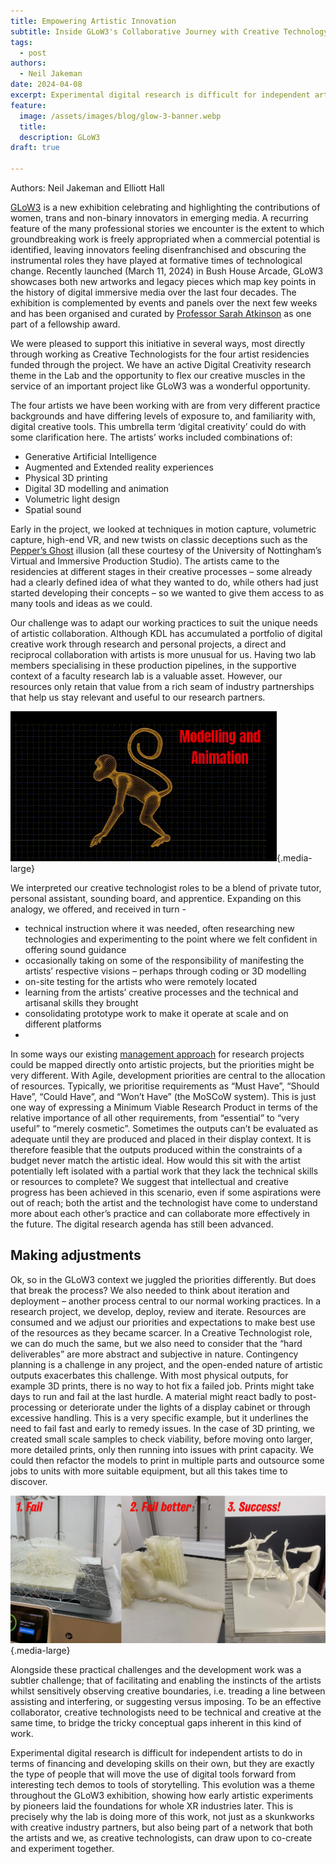 ```yaml
---
title: Empowering Artistic Innovation
subtitle: Inside GLoW3's Collaborative Journey with Creative Technology
tags:
  - post
authors:
  - Neil Jakeman
date: 2024-04-08
excerpt: Experimental digital research is difficult for independent artists to do in terms of finance and skills on their own, but they are exactly the type of people that will move the use of digital tools forward from interesting tech demos to tools of storytelling.
feature:
  image: /assets/images/blog/glow-3-banner.webp
  title:
  description: GLoW3
draft: true

---
```


Authors: Neil Jakeman and Elliott Hall

[GLoW3](https://www.kcl.ac.uk/research/glow3) is a new exhibition celebrating and highlighting the contributions of women, trans and non-binary innovators in emerging media. A recurring feature of the many professional stories we encounter is the extent to which groundbreaking work is freely appropriated when a commercial potential is identified, leaving innovators feeling disenfranchised and obscuring the instrumental roles they have played at formative times of technological change.  Recently launched (March 11, 2024) in Bush House Arcade, GLoW3 showcases both new artworks and legacy pieces which map key points in the history of digital immersive media over the last four decades. The exhibition is complemented by events and panels over the next few weeks and has been organised and curated by [Professor Sarah Atkinson](https://www.kcl.ac.uk/people/sarah-atkinson) as one part of a fellowship award.  

We were pleased to support this initiative in several ways, most directly through working as Creative Technologists for the four artist residencies funded through the project. We have an active Digital Creativity research theme in the Lab and the opportunity to flex our creative muscles in the service of an important project like GLoW3 was a wonderful opportunity.  

The four artists we have been working with are from very different practice backgrounds and have differing levels of exposure to, and familiarity with, digital creative tools. This umbrella term ‘digital creativity’ could do with some clarification here. The artists’ works included combinations of: 
- Generative Artificial Intelligence
- Augmented and Extended reality experiences
- Physical 3D printing
- Digital 3D modelling and animation
- Volumetric light design
- Spatial sound

Early in the project, we looked at techniques in motion capture, volumetric capture, high-end VR, and new twists on classic deceptions such as the [Pepper’s Ghost](https://en.wikipedia.org/wiki/Pepper%27s_ghost_) illusion (all these courtesy of the University of Nottingham’s Virtual and Immersive Production Studio).  The artists came to the residencies at different stages in their creative processes – some already had a clearly defined idea of what they wanted to do, while others had just started developing their concepts – so we wanted to give them access to as many tools and ideas as we could.

Our challenge was to adapt our working practices to suit the unique needs of artistic collaboration. Although KDL has accumulated a portfolio of digital creative work through research and personal projects, a direct and reciprocal collaboration with artists is more unusual for us. Having two lab members specialising in these production pipelines, in the supportive context of a faculty research lab is a valuable asset. However, our resources only retain that value from a rich seam of industry partnerships that help us stay relevant and useful to our research partners. 

![3D modelling and animation](/assets/images/blog/glow3_monkey_model.gif "One of the novel requirements of GLoW3"){.media-large}


We interpreted our creative technologist roles to be a blend of private tutor, personal assistant, sounding board, and apprentice. Expanding on this analogy, we offered, and received in turn - 
- technical instruction where it was needed, often researching new technologies and experimenting to the point where we felt confident in offering sound guidance
- occasionally taking on some of the responsibility of manifesting the artists’ respective visions – perhaps through coding or 3D modelling
- on-site testing for the artists who were remotely located
- learning from the artists’ creative processes and the technical and artisanal skills they brought
- consolidating prototype work to make it operate at scale and on different platforms
- 
In some ways our existing [management approach](https://github.com/kingsdigitallab/sdlc-for-rse/wiki) for research projects could be mapped directly onto artistic projects, but the priorities might be very different. With Agile, development priorities are central to the allocation of resources. Typically, we prioritise requirements as “Must Have”, “Should Have”, “Could Have”, and “Won’t Have” (the MoSCoW system). This is just one way of expressing a Minimum Viable Research Product in terms of the relative importance of all other requirements, from “essential” to “very useful” to “merely cosmetic”. Sometimes the outputs can’t be evaluated as adequate until they are produced and placed in their display context. It is therefore feasible that the outputs produced within the constraints of a budget never match the artistic ideal. How would this sit with the artist potentially left isolated with a partial work that they lack the technical skills or resources to complete? We suggest that intellectual and creative progress has been achieved in this scenario, even if some aspirations were out of reach; both the artist and the technologist have come to understand more about each other’s practice and can collaborate more effectively in the future. The digital research agenda has still been advanced. 

## Making adjustments

Ok, so in the GLoW3 context we juggled the priorities differently. But does that break the process? We also needed to think about iteration and deployment – another process central to our normal working practices. In a research project, we develop, deploy, review and iterate. Resources are consumed and we adjust our priorities and expectations to make best use of the resources as they became scarcer. In a Creative Technologist role, we can do much the same, but we also need to consider that the “hard deliverables” are more abstract and subjective in nature. Contingency planning is a challenge in any project, and the open-ended nature of artistic outputs exacerbates this challenge. With most physical outputs, for example 3D prints, there is no way to hot fix a failed job. Prints might take days to run and fail at the last hurdle. A material might react badly to post-processing or deteriorate under the lights of a display cabinet or through excessive handling. This is a very specific example, but it underlines the need to fail fast and early to remedy issues. In the case of 3D printing, we created small scale samples to check viability, before moving onto larger, more detailed prints, only then running into issues with print capacity. We could then refactor the models to print in multiple parts and outsource some jobs to units with more suitable equipment, but all this takes time to discover. 

![3D printing](/assets/images/blog/glow3_sculpture_prints.webp "3D printing of complex forms"){.media-large}

Alongside these practical challenges and the development work was a subtler challenge; that of facilitating and enabling the instincts of the artists whilst sensitively observing creative boundaries, i.e. treading a line between assisting and interfering, or suggesting versus imposing.  To be an effective collaborator, creative technologists need to be technical and creative at the same time, to bridge the tricky conceptual gaps inherent in this kind of work.  

Experimental digital research is difficult for independent artists to do in terms of financing and developing skills on their own, but they are exactly the type of people that will move the use of digital tools forward from interesting tech demos to tools of storytelling.  This evolution was a theme throughout the GLoW3 exhibition, showing how early artistic experiments by pioneers laid the foundations for whole XR industries later. This is precisely why the lab is doing more of this work, not just as a skunkworks with creative industry partners, but also being part of a network that both the artists and we, as creative technologists, can draw upon to co-create and experiment together.
